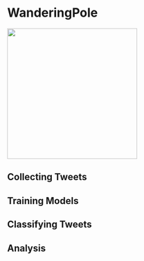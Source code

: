 # WanderingPole

<img src="https://upload.wikimedia.org/wikipedia/commons/7/74/Magnetic_North_Pole_Positions_2015.svg" width="300"> 

## Collecting Tweets

## Training Models

## Classifying Tweets

## Analysis
